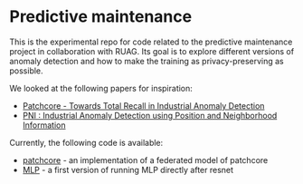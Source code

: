 # Predictive maintenance

This is the experimental repo for code related to the predictive maintenance
project in collaboration with RUAG.
Its goal is to explore different versions of anomaly detection and how to make
the training as privacy-preserving as possible.

We looked at the following papers for inspiration:

- [Patchcore - Towards Total Recall in Industrial Anomaly Detection](https://arxiv.org/pdf/2106.08265)
- [PNI : Industrial Anomaly Detection using Position and Neighborhood Information](https://arxiv.org/pdf/2211.12634v3.pdf)

Currently, the following code is available:

- [patchcore](patchcore) - an implementation of a federated model of patchcore
- [MLP](resnet-mlp) - a first version of running MLP directly after resnet